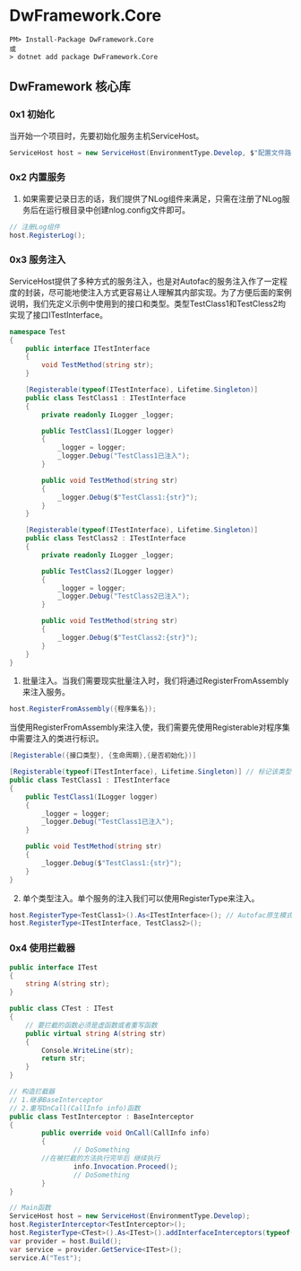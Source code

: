 # DwFramework.Core

```shell
PM> Install-Package DwFramework.Core
或
> dotnet add package DwFramework.Core
```

## DwFramework 核心库

### 0x1 初始化

当开始一个项目时，先要初始化服务主机ServiceHost。

```c#
ServiceHost host = new ServiceHost(EnvironmentType.Develop, $"配置文件路径");
```

### 0x2 内置服务

1. 如果需要记录日志的话，我们提供了NLog组件来满足，只需在注册了NLog服务后在运行根目录中创建nlog.config文件即可。

```c#
// 注册Log组件
host.RegisterLog();
```

### 0x3 服务注入

ServiceHost提供了多种方式的服务注入，也是对Autofac的服务注入作了一定程度的封装，尽可能地使注入方式更容易让人理解其内部实现。为了方便后面的案例说明，我们先定义示例中使用到的接口和类型。类型TestClass1和TestCless2均实现了接口ITestInterface。

```c#
namespace Test
{
    public interface ITestInterface
    {
        void TestMethod(string str);
    }

    [Registerable(typeof(ITestInterface), Lifetime.Singleton)]
    public class TestClass1 : ITestInterface
    {
        private readonly ILogger _logger;

        public TestClass1(ILogger logger)
        {
            _logger = logger;
            _logger.Debug("TestClass1已注入");
        }

        public void TestMethod(string str)
        {
            _logger.Debug($"TestClass1:{str}");
        }
    }

    [Registerable(typeof(ITestInterface), Lifetime.Singleton)]
    public class TestClass2 : ITestInterface
    {
        private readonly ILogger _logger;

        public TestClass2(ILogger logger)
        {
            _logger = logger;
            _logger.Debug("TestClass2已注入");
        }

        public void TestMethod(string str)
        {
            _logger.Debug($"TestClass2:{str}");
        }
    }
}
```

1. 批量注入。当我们需要现实批量注入时，我们将通过RegisterFromAssembly来注入服务。

```c#
host.RegisterFromAssembly({程序集名});
```

当使用RegisterFromAssembly来注入使，我们需要先使用Registerable对程序集中需要注入的类进行标识。

```c#
[Registerable({接口类型}, {生命周期},{是否初始化})]
```

```c#
[Registerable(typeof(ITestInterface), Lifetime.Singleton)] // 标记该类型实现的接口及实现类型
public class TestClass1 : ITestInterface
{
    public TestClass1(ILogger logger)
    {
        _logger = logger;
        _logger.Debug("TestClass1已注入");
    }

    public void TestMethod(string str)
    {
        _logger.Debug($"TestClass1:{str}");
    }
}
```

2. 单个类型注入。单个服务的注入我们可以使用RegisterType来注入。

```c#
host.RegisterType<TestClass1>().As<ITestInterface>(); // Autofac原生模式
host.RegisterType<ITestInterface, TestClass2>();
```

### 0x4 使用拦截器

```c#
public interface ITest
{
    string A(string str);
}

public class CTest : ITest
{
  	// 要拦截的函数必须是虚函数或者重写函数
    public virtual string A(string str)
    {
        Console.WriteLine(str);
        return str;
    }
}

// 构造拦截器
// 1.继承BaseInterceptor
// 2.重写OnCall(CallInfo info)函数
public class TestInterceptor : BaseInterceptor
{
		public override void OnCall(CallInfo info)
		{
				// DoSomething
        //在被拦截的方法执行完毕后 继续执行
				info.Invocation.Proceed();
				// DoSomething
		}
}

// Main函数
ServiceHost host = new ServiceHost(EnvironmentType.Develop);
host.RegisterInterceptor<TestInterceptor>();
host.RegisterType<CTest>().As<ITest>().addInterfaceInterceptors(typeof(TestInterceptor));
var provider = host.Build();
var service = provider.GetService<ITest>();
service.A("Test");
```